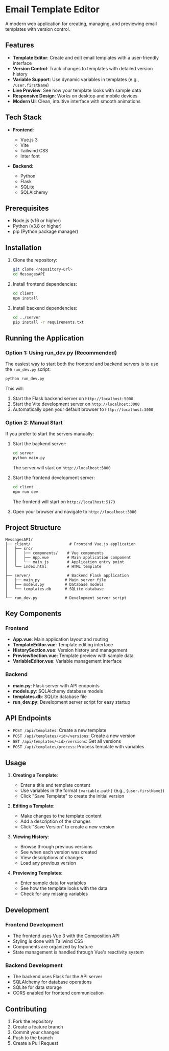 # Email Template Editor

A modern web application for creating, managing, and previewing email templates with version control.

## Features

- **Template Editor**: Create and edit email templates with a user-friendly interface
- **Version Control**: Track changes to templates with detailed version history
- **Variable Support**: Use dynamic variables in templates (e.g., `/user.firstName`)
- **Live Preview**: See how your template looks with sample data
- **Responsive Design**: Works on desktop and mobile devices
- **Modern UI**: Clean, intuitive interface with smooth animations

## Tech Stack

- **Frontend**:
  - Vue.js 3
  - Vite
  - Tailwind CSS
  - Inter font

- **Backend**:
  - Python
  - Flask
  - SQLite
  - SQLAlchemy

## Prerequisites

- Node.js (v16 or higher)
- Python (v3.8 or higher)
- pip (Python package manager)

## Installation

1. Clone the repository:
   ```bash
   git clone <repository-url>
   cd MessagesAPI
   ```

2. Install frontend dependencies:
   ```bash
   cd client
   npm install
   ```

3. Install backend dependencies:
   ```bash
   cd ../server
   pip install -r requirements.txt
   ```

## Running the Application

### Option 1: Using run_dev.py (Recommended)

The easiest way to start both the frontend and backend servers is to use the `run_dev.py` script:

```bash
python run_dev.py
```

This will:
1. Start the Flask backend server on `http://localhost:5000`
2. Start the Vite development server on `http://localhost:3000`
3. Automatically open your default browser to `http://localhost:3000`

### Option 2: Manual Start

If you prefer to start the servers manually:

1. Start the backend server:
   ```bash
   cd server
   python main.py
   ```
   The server will start on `http://localhost:5000`

2. Start the frontend development server:
   ```bash
   cd client
   npm run dev
   ```
   The frontend will start on `http://localhost:5173`

3. Open your browser and navigate to `http://localhost:3000`

## Project Structure

```
MessagesAPI/
├── client/                 # Frontend Vue.js application
│   ├── src/
│   │   ├── components/    # Vue components
│   │   ├── App.vue        # Main application component
│   │   └── main.js        # Application entry point
│   └── index.html         # HTML template
│
├── server/                # Backend Flask application
│   ├── main.py           # Main server file
│   ├── models.py         # Database models
│   └── templates.db      # SQLite database
│
└── run_dev.py            # Development server script
```

## Key Components

### Frontend

- **App.vue**: Main application layout and routing
- **TemplateEditor.vue**: Template editing interface
- **HistorySection.vue**: Version history and management
- **PreviewSection.vue**: Template preview with sample data
- **VariableEditor.vue**: Variable management interface

### Backend

- **main.py**: Flask server with API endpoints
- **models.py**: SQLAlchemy database models
- **templates.db**: SQLite database file
- **run_dev.py**: Development server script for easy startup

## API Endpoints

- `POST /api/templates`: Create a new template
- `POST /api/templates/<id>/versions`: Create a new version
- `GET /api/templates/<id>/versions`: Get all versions
- `POST /api/templates/process`: Process template with variables

## Usage

1. **Creating a Template**:
   - Enter a title and template content
   - Use variables in the format `{variable.path}` (e.g., `{user.firstName}`)
   - Click "Save Template" to create the initial version

2. **Editing a Template**:
   - Make changes to the template content
   - Add a description of the changes
   - Click "Save Version" to create a new version

3. **Viewing History**:
   - Browse through previous versions
   - See when each version was created
   - View descriptions of changes
   - Load any previous version

4. **Previewing Templates**:
   - Enter sample data for variables
   - See how the template looks with the data
   - Check for any missing variables

## Development

### Frontend Development

- The frontend uses Vue 3 with the Composition API
- Styling is done with Tailwind CSS
- Components are organized by feature
- State management is handled through Vue's reactivity system

### Backend Development

- The backend uses Flask for the API server
- SQLAlchemy for database operations
- SQLite for data storage
- CORS enabled for frontend communication

## Contributing

1. Fork the repository
2. Create a feature branch
3. Commit your changes
4. Push to the branch
5. Create a Pull Request
